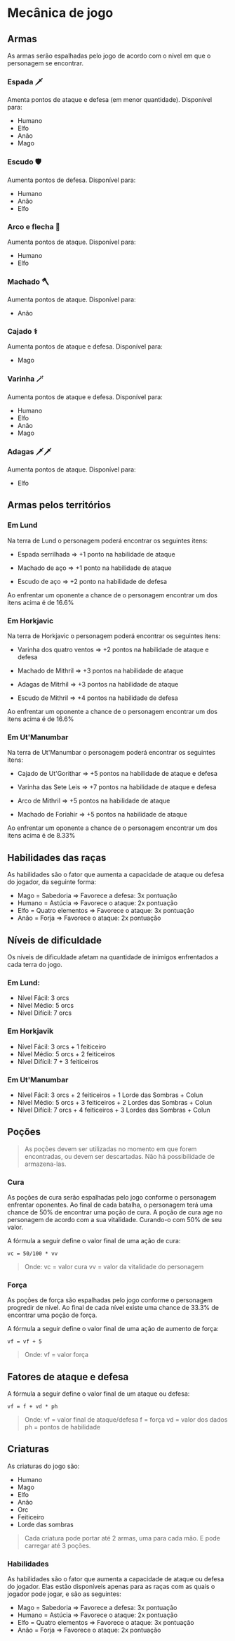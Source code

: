 # Mecânica de jogo

## Armas

As armas serão espalhadas pelo jogo de acordo com o nível em que o personagem se encontrar.

### Espada 🗡️

Amenta pontos de ataque e defesa (em menor quantidade). Disponível para:

- Humano
- Elfo
- Anão
- Mago

### Escudo 🛡️

Aumenta pontos de defesa. Disponível para:

- Humano
- Anão
- Elfo

### Arco e flecha 🏹

Aumenta pontos de ataque. Disponível para:

- Humano
- Elfo

### Machado 🪓

Aumenta pontos de ataque. Disponível para:

- Anão

### Cajado ⚕️

Aumenta pontos de ataque e defesa. Disponível para:

- Mago

### Varinha 🪄

Aumenta pontos de ataque e defesa. Disponível para:

- Humano
- Elfo
- Anão
- Mago

### Adagas 🗡️🗡️

Aumenta pontos de ataque. Disponível para:

- Elfo

## Armas pelos territórios

### Em Lund

Na terra de Lund o personagem poderá encontrar os seguintes itens:

- Espada serrilhada => +1 ponto na habilidade de ataque

- Machado de aço => +1 ponto na habilidade de ataque

- Escudo de aço => +2 ponto na habilidade de defesa

Ao enfrentar um oponente a chance de o personagem encontrar um dos itens acima é de 16.6%

### Em Horkjavic

Na terra de Horkjavic o personagem poderá encontrar os seguintes itens:

- Varinha dos quatro ventos => +2 pontos na habilidade de ataque e defesa

- Machado de Mithril => +3 pontos na habilidade de ataque

- Adagas de Mitrhil => +3 pontos na habilidade de ataque

- Escudo de Mithril => +4 pontos na habilidade de defesa

Ao enfrentar um oponente a chance de o personagem encontrar um dos itens acima é de 16.6%

### Em Ut'Manumbar

Na terra de Ut'Manumbar o personagem poderá encontrar os seguintes itens:

- Cajado de Ut'Gorithar => +5 pontos na habilidade de ataque e defesa

- Varinha das Sete Leis => +7 pontos na habilidade de ataque e defesa

- Arco de Mithril => +5 pontos na habilidade de ataque

- Machado de Foriahir => +5 pontos na habilidade de ataque

Ao enfrentar um oponente a chance de o personagem encontrar um dos itens acima é de 8.33%

## Habilidades das raças

As habilidades são o fator que aumenta a capacidade de ataque ou defesa do jogador, da seguinte forma:

- Mago = Sabedoria => Favorece a defesa: 3x pontuação
- Humano = Astúcia => Favorece o ataque: 2x pontuação
- Elfo = Quatro elementos => Favorece o ataque: 3x pontuação
- Anão = Forja => Favorece o ataque: 2x pontuação

## Níveis de dificuldade

Os níveis de dificuldade afetam na quantidade de inimigos enfrentados a cada terra do jogo.

### Em Lund:

- Nível Fácil: 3 orcs
- Nível Médio: 5 orcs
- Nível Difícil: 7 orcs

### Em Horkjavik

- Nível Fácil: 3 orcs + 1 feiticeiro
- Nível Médio: 5 orcs + 2 feiticeiros
- Nível Difícil: 7 + 3 feiticeiros

### Em Ut'Manumbar

- Nível Fácil: 3 orcs + 2 feiticeiros + 1 Lorde das Sombras + Colun
- Nível Médio: 5 orcs + 3 feiticeiros + 2 Lordes das Sombras + Colun
- Nível Difícil: 7 orcs + 4 feiticeiros + 3 Lordes das Sombras + Colun

## Poções

> As poções devem ser utilizadas no momento em que forem encontradas, ou devem ser descartadas. Não há possibilidade de armazena-las.

### Cura

As poções de cura serão espalhadas pelo jogo conforme o personagem enfrentar oponentes. Ao final de cada batalha, o personagem terá uma chance de 50% de encontrar uma poção de cura. A poção de cura age no personagem de acordo com a sua vitalidade. Curando-o com 50% de seu valor.

A fórmula a seguir define o valor final de uma ação de cura:

`vc = 50/100 * vv`

> Onde:
> vc = valor cura
> vv = valor da vitalidade do personagem

### Força

As poções de força são espalhadas pelo jogo conforme o personagem progredir de nível. Ao final de cada nível existe uma chance de 33.3% de encontrar uma poção de força.

A fórmula a seguir define o valor final de uma ação de aumento de força:

`vf = vf + 5`

> Onde:
> vf = valor força

## Fatores de ataque e defesa

A fórmula a seguir define o valor final de um ataque ou defesa:

`vf = f + vd * ph`

> Onde:
> vf = valor final de ataque/defesa
> f = força
> vd = valor dos dados
> ph = pontos de habilidade


## Criaturas

As criaturas do jogo são:

* Humano
* Mago
* Elfo
* Anão
* Orc
* Feiticeiro
* Lorde das sombras


> Cada criatura pode portar até 2 armas, uma para cada mão. E pode carregar até 3 poções.


### Habilidades


As habilidades são o fator que aumenta a capacidade de ataque ou defesa do jogador. Elas estão disponíveis apenas para as raças com as quais o jogador pode jogar, e são as seguintes:

* Mago = Sabedoria => Favorece a defesa: 3x pontuação
* Humano = Astúcia => Favorece o ataque: 2x pontuação
* Elfo = Quatro elementos => Favorece o ataque: 3x pontuação
* Anão = Forja => Favorece o ataque: 2x pontuação


